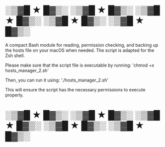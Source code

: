 # ░▒▓█ ★ █▓▒░ ░▒▓█ ★ █▓▒░ ░▒▓█ ★ █▓▒░ ░▒▓█ ★ █▓▒░ ░▒▓█ ★ █▓▒░
A compact Bash module for reading, permission checking, and backing up the hosts file on your macOS when needed.
The script is adapted for the Zsh shell.

Please make sure that the script file is executable by running:
'chmod +x hosts_manager_2.sh'

Then, you can run it using:
'./hosts_manager_2.sh'

This will ensure the script has the necessary permissions to execute properly.
# ░▒▓█ ★ █▓▒░ ░▒▓█ ★ █▓▒░ ░▒▓█ ★ █▓▒░ ░▒▓█ ★ █▓▒░ ░▒▓█ ★ █▓▒░
